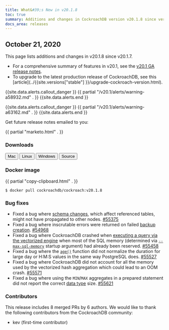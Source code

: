 ```yaml
---
title: What&#39;s New in v20.1.8
toc: true
summary: Additions and changes in CockroachDB version v20.1.8 since version v20.1.7
docs_area: releases 
---
```


## October 21, 2020

This page lists additions and changes in v20.1.8 since v20.1.7.

- For a comprehensive summary of features in v20.1, see the [v20.1 GA release notes](v20.1.0.html).
- To upgrade to the latest production release of CockroachDB, see this [article](../{{site.versions["stable"] }}/upgrade-cockroach-version.html).

{{site.data.alerts.callout_danger }}
{{ partial "/v20.1/alerts/warning-a58932.md" . }}
{{site.data.alerts.end }}

{{site.data.alerts.callout_danger }}
{{ partial "/v20.1/alerts/warning-a63162.md" . }}
{{site.data.alerts.end }}

Get future release notes emailed to you:

{{ partial "marketo.html" . }}

### Downloads

<div id="os-tabs" class="clearfix os-tabs_button-outline-primary">
    <a href="https://binaries.cockroachdb.com/cockroach-v20.1.8.darwin-10.9-amd64.tgz"><button id="mac" data-eventcategory="mac-binary-release-notes">Mac</button></a>
    <a href="https://binaries.cockroachdb.com/cockroach-v20.1.8.linux-amd64.tgz"><button id="linux" data-eventcategory="linux-binary-release-notes">Linux</button></a>
    <a href="https://binaries.cockroachdb.com/cockroach-v20.1.8.windows-6.2-amd64.zip"><button id="windows" data-eventcategory="windows-binary-release-notes">Windows</button></a>
    <a href="https://binaries.cockroachdb.com/cockroach-v20.1.8.src.tgz"><button id="source" data-eventcategory="source-release-notes">Source</button></a>
</div>

### Docker image

{{ partial "copy-clipboard.html" . }}
~~~shell
$ docker pull cockroachdb/cockroach:v20.1.8
~~~

### Bug fixes

- Fixed a bug where [schema changes](../v20.1/online-schema-changes.html), which affect referenced tables, might not have propagated to other nodes. [#55375][#55375]
- Fixed a bug where inscrutable errors were returned on failed [backup creation](../v20.1/backup.html). [#54968][#54968]
- Fixed a bug where CockroachDB crashed when [executing a query via the vectorized engine](../v20.1/vectorized-execution.html) when most of the SQL memory (determined via [`--max-sql-memory`](../v20.1/cockroach-start.html#flags) startup argument) had already been reserved. [#55458][#55458]
- Fixed a bug where the [`age()`](../v20.1/functions-and-operators.html#date-and-time-functions) function did not normalize the duration for large day or H:M:S values in the same way PostgreSQL does. [#55527][#55527]
- Fixed a bug where CockroachDB did not account for all the memory used by the vectorized hash aggregation which could lead to an OOM crash. [#55571][#55571]
- Fixed a bug where using the `MIN`/`MAX` aggregates in a prepared statement did not report the correct [data type](../v20.1/data-types.html) size. [#55621][#55621]

### Contributors

This release includes 8 merged PRs by 6 authors.
We would like to thank the following contributors from the CockroachDB community:

- kev (first-time contributor)

[#54968]: https://github.com/cockroachdb/cockroach/pull/54968
[#55375]: https://github.com/cockroachdb/cockroach/pull/55375
[#55458]: https://github.com/cockroachdb/cockroach/pull/55458
[#55527]: https://github.com/cockroachdb/cockroach/pull/55527
[#55571]: https://github.com/cockroachdb/cockroach/pull/55571
[#55621]: https://github.com/cockroachdb/cockroach/pull/55621
